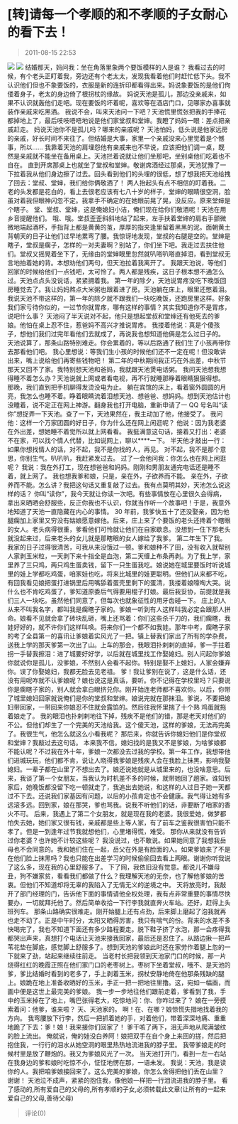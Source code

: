 # [转]请每一个孝顺的和不孝顺的子女耐心的看下去！

> 2011-08-15 22:53

[![](https://pan.4a1801.life:11443/d/public/Qzone_wyf/Blogs/images/566F6E71.gif)](https://pan.4a1801.life:11443/d/public/Qzone_wyf/Blogs/images/566F6E71.gif) [![](https://pan.4a1801.life:11443/d/public/Qzone_wyf/Blogs/images/ACBA8F9F.gif)](https://pan.4a1801.life:11443/d/public/Qzone_wyf/Blogs/images/ACBA8F9F.gif) 结婚那天，妈问我：坐在角落里象两个要饭模样的人是谁？ 我看过去的时候，有个老头正盯着我，旁边还有个老太太，发现我看着他们时赶忙低下头。我不认识他们但也不象要饭的，衣服是新的连折印都看得出来。妈说象要饭的是他们佝偻着身子，老太的身边倚了根拐杖的缘故。 妈说天池是孤儿，那边没亲戚来，如果不认识就轰他们走吧。现在要饭的坏着呢，喜欢等在酒店门口，见哪家办喜事就装作亲戚来吃黑酒。 我说不会，叫来天池问一下吧？天池慌里慌张把我的手捧花都掉地上了，最后吱吱唔唔地说是他们家堂叔和堂婶。我瞪了妈妈一眼：差点把亲戚赶走。 妈说天池你不是孤儿吗？哪来的亲戚呢？ 天池怕妈，低头说是他家远房的亲戚，好长时间不来往了。但结婚是大事，家里一个亲戚没来心里觉着是个憾事，所以…… 我靠着天池的肩埋怨他有亲戚来也不早说，应该把他们调一桌，既然是亲戚就不能坐在备用桌上。天池拦着说就让他们坐那吧，坐别桌他们吃着也不自在。 直到开席那桌上也就坐了堂叔和堂婶。敬谢席酒经过那桌，天池犹豫了一下拉着我从他们身边擦了过去。回头看到他们的头埋的很低，想了想我把天池给拽了回去：堂叔、堂婶，我们给你俩敬酒了！ 两人抬起头有点不相信的盯着我。二老的头发都是花白的，看上去很老应该有七八十岁的样子，堂婶的眼睛很空洞，脸虽对着我但眼神闪忽不定。我拿手不确定的在她眼前晃了晃，没反应。原来堂婶是个瞎子。 堂、堂叔、堂婶，这是俺媳妇小洁，俺们现在给你们敬酒呢！天池在用乡音提醒他们。 哦、哦。堂叔歪歪斜斜地站了起来，左手扶着堂婶的肩右手颤微微地端起酒杯，手指背上都是黄黄的茧，厚厚的指夹逢里留着黑黑的泥。面朝黄土背朝天的日子让他们过早地累弯了腰。我惊讶地发现，堂叔的右腿是空的。堂婶是瞎子，堂叔是瘸子，怎样的一对夫妻啊？别站了，你们坐下吧。我走过去扶住他们。堂叔又摇晃着坐下了，无缘由的堂婶眼里忽然就叭嗒叭嗒直掉泪，看到堂叔无言地拍着她的背。本想劝他们两句，但天池拉着我离开了。 我跟天池说，等他们回家的时候给他们一点钱吧，太可怜了。两人都是残疾，这日子根本想不通怎么过。天池点点头没说话，紧紧拥着我。 第一年的除夕，天池说胃疼没吃下晚饭回房睡觉去了。我让妈妈熬点大米粥也跟着进了房。天池躺在床上，眼里还憋着泪。 我说天池不带这样的，第一年的除夕就不跟我们一块吃晚饭，还跑房里这样。好象我们家亏待你似的，一过节你就胃疼，哪有这样的事情？其实我知道你不是胃疼，说吧什么事？ 天池闷了半天说对不起，他只是想起堂叔和堂婶还有他死去的爹娘。他怕在桌上忍不住，惹爸妈不高兴才推说胃疼。 我搂着他说：真是个傻孩子，想他们我们过完年看他们去就成了，再说我也想知道他俩是怎么过日子的。 天池说算了，那条山路特别难走。你会累着的，等以后路通了我们生了小孩再带你去那看他们吧。 我心里想说：等我们生小孩的时候他们还不一定在呢！但没敢讲出来，嘴上说给他们再寄些钱物吧！ 第二年的中秋期间我正巧在外出差，中秋节那天又回不了家。我特别想天池和爸妈，我就跟天池煲电话粥。 我问天池想我想得睡不着怎么办？天池说就上网或者看电视，再不行就睡那睁着眼睛狠狠得想。 那晚，我们直到把手机聊得发烫没电为止。 躺在宾馆的床上，看着窗外圆圆的月亮，我怎么也睡不着。睁着眼睛流着泪想天池、想爸爸、想妈妈。想到天池估计也没睡着，说不定正在网上神游。翻身我也打开电脑，重新申请了一 QQ 号名叫“读你”想捉弄一下天池。查了一下，天池果然在，我主动加了他，他接受了。 我问他：这样一个万家团圆的好日子，你为什么还在网上闲逛呢？ 他说：因为我老婆在外出差，想她睡不着觉所以就上网看看。 我挺满意这句话，接着又打出：老婆不在家，可以找个情人代替，比如说网上，聊以\*\*\*\*一下。 半天他才敲出一行：如果你想找情人的话，对不起，我不是你找的人，再见。 对不起，我不是那个意思，你别生气。叭叭叭，我赶紧发过去。 过了一会他问我：你怎么也在网上闲逛呢？ 我说：我在外打工，现在想爸爸和妈妈。刚刚和男朋友通完电话还是睡不着，就上网了。 我也想我爹和娘，只是，亲在外，子欲养而不能。 亲在外，子欲养而不能。怎么讲？我把这句话又重复敲了过去。我有点莫明其妙，天池怎么说这样的话？ 你叫“读你”，我今天就让你读一次吧。有些事情放在心里很久会得病，拿出来晒晒会舒服些，反正你我也不认识，你就当作听一个故事吧！于是，我意外地知道了天池一直隐藏在内心的事情。 30 年前，我爹快五十了还没娶亲，因为他腿瘸加上家里又穷没有姑娘愿意嫁他。后来，庄上来了个要饭的老头还搀着个瞎眼的女人。老头病得很重，爹看他们可怜就让他们在自家歇息。没想到一住下那老头就没起来过，后来老头的女儿就是那瞎眼的女人嫁给了我爹。 第二年生下了我。 我家的日子过得很清苦，可我从来没饿过一顿。爹和娘种不了田，没有收入就帮别人家剥玉米粒，一天剥下来十指全是血泡，第二天缠上布条再剥。为了我上学，家里养了三只鸡，两只鸡生蛋卖钱，留下一只生蛋我吃。娘说她在城里要饭时听说城里的娃上学都吃鸡蛋，咱家娃也吃，将来比城里的娃更聪明。但他们从来都不吃，有回我看见娘把蛋打进锅里后用嘴舔着蛋壳里剩下的蛋清，我搂着娘嚎啕大哭。说什么也不肯吃鸡蛋了，爹知道原委后气得要用棍子打娘。最后我妥协，前提就是我们三人一块吃。虽然他们同意了，但每次也就象征性的用牙齿碰一下。 庄上的人从来不叫我名字，都叫我是瘸瞎子家的。爹娘一听到有人这样叫我必定会跟那人拼命。娘看不见就会拿了砖块乱砸，嘴上还骂着：你们这些杀千刀的，我们瘸瞎，我娃好好的，就不许你们这样叫唤。将来你们一个都不如我娃。那年中考，瘸瞎子家的考了全县第一的喜讯让爹娘着实风光了一把。镇上替我们家出了所有的学杂费，送我上学的那天爹第一次出了山。上车的那会，我眼泪扑剌剌的直掉，爹一手拄着拐一手替我擦泪：进了城要好好学，以后就在城里找工作娶媳妇。别人问起你爹娘你就说你是孤儿，没爹娘，不然别人会看不起你。特别是娶不上媳妇，人家会嫌弃你。误了你娶媳妇，我都无脸去见老祖。 爹！我让爹别在说了，这是什么话，还没有用呢咋就不认爹娘呢？娘也说这是真话，要听。你不记得在学校里吗？只要说你是瘸瞎子家的，别人就会拿白眼挤兑你。刚开始连老师都不喜欢你。以后，你带了城里媳妇回家就说俺们是你的堂叔和堂婶。娘说完就在那抹泪。爹说，不要把媳妇带回家，一带回来你娘忍不住就会露馅的。然后往我怀里揣了十个熟 鸡蛋就拖着娘走了。 我的眼泪也扑剌剌地往下掉，残疾不是他们的错，那是老天对他们的不公。但他们却生了一个完美的天池给我。这个傻天池，这样的爹娘，无法再完美了。我很生气，他怎么就这么小看我呢？ 那后来，你就告诉你媳妇他们是你堂叔和堂婶？我敲过去这句话。 本来我不信。媳妇找的是我又不是爹娘，为啥爹娘都不能认呢？不过我在外十年，爹娘一次都没去过我的学校。第一年工作，我想带他们进城玩玩，他们都不肯，说让人晓得我爹娘是残疾人会在我脸上抹黑，影响我娶媳妇。一辈子都在山里了不想出去了。娘还说她就是从城里来的，也没啥意思。后来，我谈了第一个女朋友，当我认为时机差不多的时候，就带她回了趟家。谁知到家后，她晚饭都没留下吃一顿就走了，我追出去她说，和这样的人过日子她一天都过不下去。还说我们家基因有问题，以后的小孩肯定也不会健康。我气得让她有多远滚多远。回到家，娘在那哭，爹也骂我。说我不听他们的话，非要断了咱家的香火不可。 后来，我遇上了第二个女朋友，就是现在我的老婆。我很爱她，做梦都怕失去她，她们家又很有钱，亲戚都是些上等人家，有了前车之鉴我很害怕只能不孝了。但是一到逢年过节我就想他们，心里堵得慌，难受。 那你从来就没有告诉过你老婆？也许她不计较这些呢？ 我没说过，也不敢说。如果她同意了我想我岳母也不会同意的。我和她们住在一起，岳父在外是有脸面的人。如果爹娘来了不是在他们脸上抹黑吗？我也只能在出差学习的时候偷偷回去看上两眼。谢谢你听我说了这么多，现在我的心里舒服多了。 下了网，我依旧没有觉意。都说儿不嫌母丑，狗不嫌家贫，看看我们都做了什么？我理解天池的无奈，也了解他爹娘的苦衷。但他们不知道却将无辜的我陷入了无情无义的逆境之中。 天将放亮时，我敲开了部门经理的门，告诉他下面的事情请他全权处理，我有点非常重要的事情尽快要办，一切就拜托他了。然后简单收拾一下行李我就直奔火车站。还好，赶得上头班列车。 那条山路确实很难走。刚开始腿上还有点劲，后来脚上磨起了泡我就再也走不动了。正是中午时分，太阳又晒得厉害，我只有喘气的份。背来的水差不多快喝完了，我也不知道下面还有多少路程要走。脱下鞋子挤了水泡，那一会疼得我都哭出声来，真想打个电话让天池来接我回家，最后还是忍住了。从路边揪一把芦苇花垫在脚底，感觉脚上舒服多了。想到天池的爹娘此时还在家劳作着腿上忽的一下就来了劲，站起来继续往前走。 当老村长把我领到天池家门口的时候，那一片烧得红红的晚霞正照在他们家门口的老枣树上。枣树下坐着堂叔，哦不、是天池的爹，爹比结婚时看到的老多了，手上剥着玉米，拐杖安静地倚在他那条残缺的腿上。娘跪在地上准备收晒好的玉米，手正一把一把地往里撸。这，宛如一幅画，而画中便是这世上最完美的爹娘。 我一步一步地往他们跟前走着，爹看到了我，手中的玉米掉在了地上，嘴巴张得老大，吃惊地问：你、你咋过来了？ 娘在一旁摸索着问：他爹，谁来啦？ 天、天池家的。 啊！在、在哪？娘惊慌失措地找着我的方向。 我弯腰放下行李，然后一把抓着她的手，对着他们，带着深深地痛、重重地跪了下去：爹！娘！我来接你们回家了！ 爹干咳了两下，泪无声地从爬满皱纹的脸上流出。 俺就说，俺的娃没白养阿！娘把双手在自个身上来回的搓，然后把抱住我，一行行的泪水从她空洞的眼里热热地流进我的脖子里。 我带爹娘走的时候村里是放了鞭炮的。我又为爹娘风光了一次。 当天池打开门，看到一左一右站在我身边的爹和娘时吃惊不小，怔怔地愣在那，一语未发。 我说：天池，我是读你的人。我把咱爹娘接回来了。这么完美的爹娘，你怎么舍得把他们丢在山里？ 谢谢！ 天池泣不成声，紧紧的抱住我，像他娘一样把一行泪流进我的脖子里。 看了感动的,所有爱自己的父母的,所有孝顺的子女,必须转载此文章(让所有的一起来爱自己的父母,善待父母)

> 评论(0)
